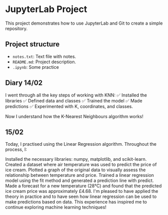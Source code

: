 # JupyterLab Project

This project demonstrates how to use JupyterLab and Git to create a simple repository.

## Project structure
 
- `notes.txt`: Text file with notes.
- `README.md`: Project description.
- `.ipynb`: Some practice

## Diary 14/02
I went through all the key steps of working with KNN:
✅ Installed the libraries
✅ Defined data and classes
✅ Trained the model
✅ Made predictions
✅ Experimented with K, coordinates, and classes.

Now I understand how the K-Nearest Neighbours algorithm works!

## 15/02

Today, I practised using the Linear Regression algorithm. Throughout the process, I:

Installed the necessary libraries: numpy, matplotlib, and scikit-learn.
Created a dataset where air temperature was used to predict the price of ice cream.
Plotted a graph of the original data to visually assess the relationship between temperature and price.
Trained a linear regression model using the fit method and generated a prediction line with predict.
Made a forecast for a new temperature (28°C) and found that the predicted ice cream price was approximately £4.68.
I'm pleased to have applied the theory in practice and to have seen how linear regression can be used to make predictions based on data. This experience has inspired me to continue exploring machine learning techniques!
